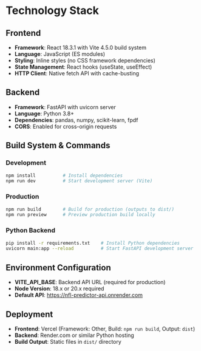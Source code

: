 # Technology Stack

## Frontend
- **Framework**: React 18.3.1 with Vite 4.5.0 build system
- **Language**: JavaScript (ES modules)
- **Styling**: Inline styles (no CSS framework dependencies)
- **State Management**: React hooks (useState, useEffect)
- **HTTP Client**: Native fetch API with cache-busting

## Backend
- **Framework**: FastAPI with uvicorn server
- **Language**: Python 3.8+
- **Dependencies**: pandas, numpy, scikit-learn, fpdf
- **CORS**: Enabled for cross-origin requests

## Build System & Commands

### Development
```bash
npm install          # Install dependencies
npm run dev          # Start development server (Vite)
```

### Production
```bash
npm run build        # Build for production (outputs to dist/)
npm run preview      # Preview production build locally
```

### Python Backend
```bash
pip install -r requirements.txt    # Install Python dependencies
uvicorn main:app --reload          # Start FastAPI development server
```

## Environment Configuration
- **VITE_API_BASE**: Backend API URL (required for production)
- **Node Version**: 18.x or 20.x required
- **Default API**: https://nfl-predictor-api.onrender.com

## Deployment
- **Frontend**: Vercel (Framework: Other, Build: `npm run build`, Output: `dist`)
- **Backend**: Render.com or similar Python hosting
- **Build Output**: Static files in `dist/` directory